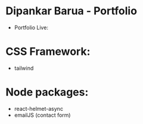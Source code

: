 # Dipankar Barua - Portfolio
- Portfolio Live:

# CSS Framework:
- tailwind

# Node packages:
- react-helmet-async
- emailJS (contact form)